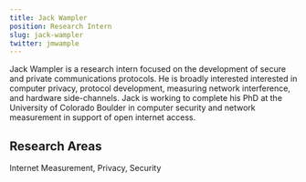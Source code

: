 ```yaml
---
title: Jack Wampler
position: Research Intern
slug: jack-wampler
twitter: jmwample
---
```

Jack Wampler is a research intern focused on the development of secure and private communications protocols. He is broadly interested interested in computer privacy, protocol development, measuring network interference, and hardware side-channels. Jack is working to complete his PhD at the University of Colorado Boulder in computer security and network measurement in support of open internet access.

## Research Areas 
Internet Measurement, Privacy, Security
